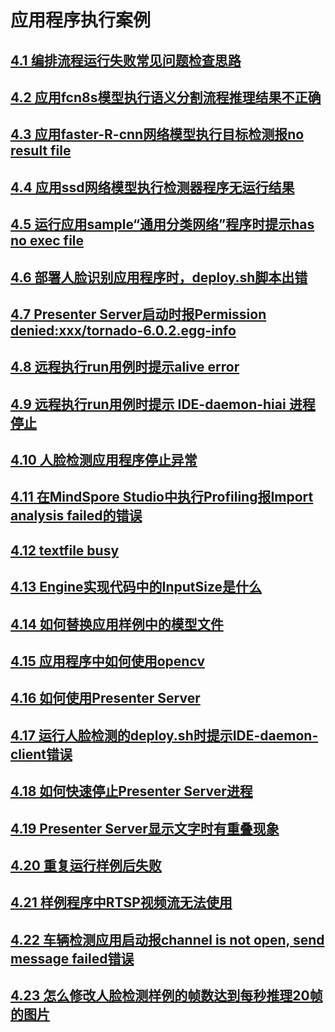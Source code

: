 # 应用程序执行案例
##  [4.1 编排流程运行失败常见问题检查思路](part4-1.md)
##  [4.2 应用fcn8s模型执行语义分割流程推理结果不正确](part4-2.md)
##  [4.3 应用faster-R-cnn网络模型执行目标检测报no result file](part4-3.md)
##  [4.4 应用ssd网络模型执行检测器程序无运行结果](part4-4.md)
##  [4.5 运行应用sample“通用分类网络”程序时提示has no exec file](part4-5.md)
##  [4.6 部署人脸识别应用程序时，deploy.sh脚本出错](part4-6.md)
##  [4.7 Presenter Server启动时报Permission denied:xxx/tornado-6.0.2.egg-info](part4-7.md)
##  [4.8 远程执行run用例时提示alive error](part4-8.md)
##  [4.9 远程执行run用例时提示 IDE-daemon-hiai 进程停止](part4-9.md)
##  [4.10 人脸检测应用程序停止异常](part4-10.md)
##  [4.11 在MindSpore Studio中执行Profiling报Import analysis failed的错误](part4-11.md)
##  [4.12 textfile busy](part4-12.md)
##  [4.13 Engine实现代码中的InputSize是什么](part4-13.md)
##  [4.14 如何替换应用样例中的模型文件](part4-14.md)
##  [4.15 应用程序中如何使用opencv](part4-15.md)
##  [4.16 如何使用Presenter Server](part4-16.md)
##  [4.17 运行人脸检测的deploy.sh时提示IDE-daemon-client错误](part4-17.md)
##  [4.18 如何快速停止Presenter Server进程](part4-18.md)
##  [4.19 Presenter Server显示文字时有重叠现象](part4-19.md)
##  [4.20 重复运行样例后失败](part4-20.md)
##  [4.21 样例程序中RTSP视频流无法使用](part4-21.md)
##  [4.22 车辆检测应用启动报channel is not open, send message failed错误](part4-22.md)
##  [4.23 怎么修改人脸检测样例的帧数达到每秒推理20帧的图片](part4-23.md)



